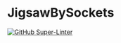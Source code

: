 # JigsawBySockets
[![GitHub Super-Linter](https://github.com/IslombekTurakulov/JigsawBySockets//workflows/Lint%20Code%20Base/badge.svg)](https://github.com/marketplace/actions/super-linter)

